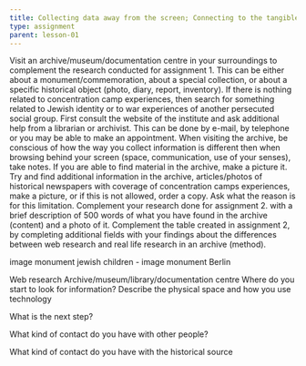 ```yaml
---
title: Collecting data away from the screen; Connecting to the tangible archive  (3 to 4 hours - BA - laptop - smartphone - travelling)  
type: assignment
parent: lesson-01
---
```

Visit an archive/museum/documentation centre in your surroundings to complement the research conducted for assignment 1. 
This can be either about a monument/commemoration, about a special collection, or about  a specific historical object (photo, diary, report, inventory). If there is nothing related to concentration camp experiences, then search for something related to Jewish identity or to war experiences of another persecuted social group. First consult the website of the institute and ask additional help from a librarian or archivist. This can be done by e-mail, by telephone or you may be able to make an appointment. 
When visiting the archive, be conscious of how the way you collect information is different then when browsing behind your screen (space, communication, use of your senses), take notes. 
If you are able to find material in the archive, make a picture it.  
Try and find additional information in the archive, articles/photos of historical newspapers with coverage of concentration camps experiences,  make a picture, or if this is not allowed, order a copy. Ask what the reason is for this limitation. 
Complement your research done for assignment 2. with a brief description of 500 words of what you have found in the archive (content) and a photo of it. 
Complement the table created in assignment 2, by completing additional fields with your findings  about the differences between web research and real life research in an archive (method). 

image monument jewish children - image monument Berlin 




 Web research
Archive/museum/library/documentation centre 
Where  do you start to look for  information? Describe the physical space and how you use technology




What is the next step?




What kind of contact do you have with other people? 




What kind of contact do you have with the historical source 







